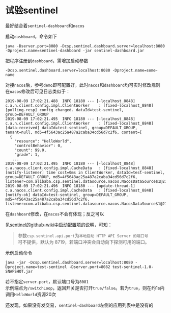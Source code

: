# 试验sentinel

最好结合着```sentinel-dashboard```和```nacos```

启动```dashboard```，命令如下
```
java -Dserver.port=8080 -Dcsp.sentinel.dashboard.server=localhost:8080 -Dproject.name=sentinel-dashboard -jar sentinel-dashboard.jar
```
把程序注册到```dashboard```，需增加启动参数
```
-Dcsp.sentinel.dashboard.server=localhost:8080 -Dproject.name=some-name
```

对接```nacos```后，参考```demo```即可配置好，此时```nacos```和```dashboard```均可实时修改规则  
在```nacos```修改后可见日志类似于：
```
2019-08-09 17:02:21.488  INFO 18180 --- [-localhost_8848] c.a.n.client.config.impl.ClientWorker    : [fixed-localhost_8848] [polling-resp] config changed. dataId=test-sentinel, group=DEFAULT_GROUP
2019-08-09 17:02:21.495  INFO 18180 --- [-localhost_8848] c.a.n.client.config.impl.ClientWorker    : [fixed-localhost_8848] [data-received] dataId=test-sentinel, group=DEFAULT_GROUP, tenant=null, md5=4f5643ac25a487a2caba34cd56d7c2f6, content=[
  {
    "resource": "HelloWorld",
    "controlBehavior": 0,
    "count": 99.0,
    "grade": 1,
   ...
2019-08-09 17:02:21.495  INFO 18180 --- [-localhost_8848] c.a.nacos.client.config.impl.CacheData   : [fixed-localhost_8848] [notify-listener] time cost=0ms in ClientWorker, dataId=test-sentinel, group=DEFAULT_GROUP, md5=4f5643ac25a487a2caba34cd56d7c2f6, listener=com.alibaba.csp.sentinel.datasource.nacos.NacosDataSource$1@212f6381 
2019-08-09 17:02:21.496  INFO 18180 --- [update-thread-1] c.a.nacos.client.config.impl.CacheData   : [fixed-localhost_8848] [notify-ok] dataId=test-sentinel, group=DEFAULT_GROUP, md5=4f5643ac25a487a2caba34cd56d7c2f6, listener=com.alibaba.csp.sentinel.datasource.nacos.NacosDataSource$1@212f6381 
```
在```dashboard```修改，在```nacos```不会有体现；反之可以  

见[sentinel的github-wiki中启动配置项的说明](https://github.com/alibaba/Sentinel/wiki/%E5%90%AF%E5%8A%A8%E9%85%8D%E7%BD%AE%E9%A1%B9)，可知：
>参数```csp.sentinel.api.port```为```本地启动 HTTP API Server 的端口号```  
可不提供，默认为 8719，若端口冲突会自动向下探测可用的端口。

示例启动命令
```
java -jar -Dcsp.sentinel.dashboard.server=localhost:8080 -Dproject.name=test-sentinel -Dserver.port=8082 test-sentinel-1.0-SNAPSHOT.jar
```
若不指定```server.port```，默认端口号为```8081```  
示例端点为```/switchLoop```，返回开关是否打开```true/false```。若为```true```，则在约1s内调用```HelloWorld```资源20次  

还发现，如果没有发交易，```sentinel-dashboard```左侧的应用列表中是没有的